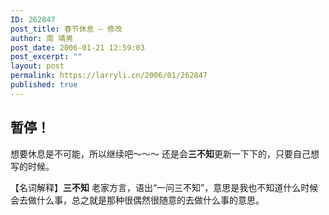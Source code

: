 ```yaml
---
ID: 262847
post_title: 春节休息 — 修改
author: 南 靖男
post_date: 2006-01-21 12:59:03
post_excerpt: ""
layout: post
permalink: https://larryli.cn/2006/01/262847
published: true
---
```

暂停！
-----------------------------
想要休息是不可能，所以继续吧～～～
还是会<strong>三不知</strong>更新一下下的，只要自己想写的时候。

【名词解释】<strong>三不知</strong> 老家方言，语出“一问三不知”，意思是我也不知道什么时候会去做什么事，总之就是那种很偶然很随意的去做什么事的意思。